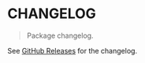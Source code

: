 # CHANGELOG

> Package changelog.

See [GitHub Releases](https://github.com/stdlib-js/constants-time-hours-in-week/releases) for the changelog.